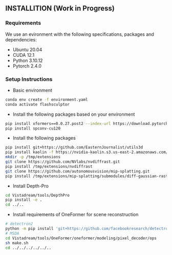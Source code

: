 ## INSTALLITION (Work in Progress)

### Requirements
We use an evironment with the following specifications, packages and dependencies:

- Ubuntu 20.04
- CUDA 12.1
- Python 3.10.12
- Pytorch 2.4.0

### Setup Instructions
- Basic environment
```bash
conda env create -f environment.yaml
conda activate flashsculptor
```

- Install the following packages based on your environment

```bash
pip install xformers==0.0.27.post2 --index-url https://download.pytorch.org/whl/cu121
pip install spconv-cu120
```

- Install the following packages 

```bash
pip install git+https://github.com/EasternJournalist/utils3d
pip install kaolin -f https://nvidia-kaolin.s3.us-east-2.amazonaws.com/torch-2.4.0_cu121.html
mkdir -p /tmp/extensions
git clone https://github.com/NVlabs/nvdiffrast.git 
pip install /tmp/extensions/nvdiffrast
git clone https://github.com/autonomousvision/mip-splatting.git
pip install /tmp/extensions/mip-splatting/submodules/diff-gaussian-rasterization/
```

- Install Depth-Pro

```bash
cd Vistadream/tools/DepthPro
pip install -e .
cd ../..
```

- Install requirements of OneFormer for scene reconstruction
```bash
# detectron2
python -m pip install 'git+https://github.com/facebookresearch/detectron2.git'
# MSDA
cd Vistadream/tools/OneFormer/oneformer/modeling/pixel_decoder/ops
sh make.sh
cd ../../../../../..
```

